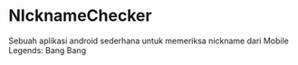 # NIcknameChecker
Sebuah aplikasi android sederhana untuk memeriksa nickname dari Mobile Legends: Bang Bang

